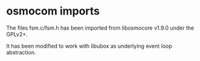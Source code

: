 # osmocom imports

The files fsm.c/fsm.h has been imported from libosmocore v1.9.0
under the GPLv2+.

It has been modified to work with libubox as underlying event loop abstraction.
